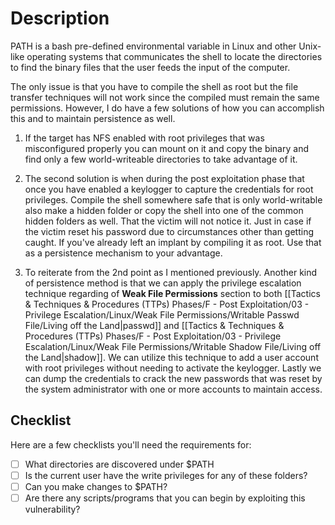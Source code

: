 # Description

PATH is a bash pre-defined environmental variable in Linux and other Unix-like operating systems that communicates the shell to locate the directories to find the binary files that the user feeds the input of the computer.

The only issue is that you have to compile the shell as root but the file transfer techniques will not work since the compiled must remain the same permissions. However, I do have a few solutions of how you can accomplish this and to maintain persistence as well.

1. If the target has NFS enabled with root privileges that was misconfigured properly you can mount on it and copy the binary and find only a few world-writeable directories to take advantage of it.

2. The second solution is when during the post exploitation phase that once you have enabled a keylogger to capture the credentials for root privileges. Compile the shell somewhere safe that is only world-writable also make a hidden folder or copy the shell into one of the common hidden folders as well. That the victim will not notice it. Just in case if the victim reset his password due to circumstances other than getting caught. If you've already left an implant by compiling it as root. Use that as a persistence mechanism to your advantage.

3. To reiterate from the 2nd point as I mentioned previously. Another kind of persistence method is that we can apply the privilege escalation technique regarding of **Weak File Permissions** section to both [[Tactics & Techniques & Procedures (TTPs) Phases/F - Post Exploitation/03 - Privilege Escalation/Linux/Weak File Permissions/Writable Passwd File/Living off the Land|passwd]] and [[Tactics & Techniques & Procedures (TTPs) Phases/F - Post Exploitation/03 - Privilege Escalation/Linux/Weak File Permissions/Writable Shadow File/Living off the Land|shadow]]. We can utilize this technique to add a user account with root privileges without needing to activate the keylogger. Lastly we can dump the credentials to crack the new passwords that was reset by the system administrator with one or more accounts to maintain access.

## Checklist

Here are a few checklists you'll need the requirements for:

- [ ] What directories are discovered under $PATH
- [ ] Is the current user have the write privileges for any of these folders?
- [ ] Can you make changes to $PATH?
- [ ] Are there any scripts/programs that you can begin by exploiting this vulnerability?